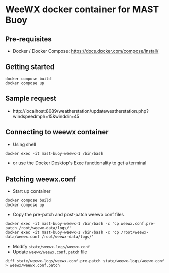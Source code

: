 # WeeWX docker container for MAST Buoy
## Pre-requisites
* Docker / Docker Compose: https://docs.docker.com/compose/install/

## Getting started
```shell
docker compose build
docker compose up
```

## Sample request
* http://localhost:8089/weatherstation/updateweatherstation.php?windspeedmph=15&winddir=45

## Connecting to weewx container
* Using shell
```shell
docker exec -it mast-buoy-weewx-1 /bin/bash
```
* or use the Docker Desktop's Exec functionality to get a terminal

## Patching weewx.conf
* Start up container
```shell
docker compose build
docker compose up
```
* Copy the pre-patch and post-patch weewx.conf files
```shell
docker exec -it mast-buoy-weewx-1 /bin/bash -c 'cp weewx.conf.pre-patch /root/weewx-data/logs/'
docker exec -it mast-buoy-weewx-1 /bin/bash -c 'cp /root/weewx-data/weewx.conf /root/weewx-data/logs/'
```
* Modify `state/weewx-logs/weewx.conf`
* Update `weewx/weewx.conf.patch` file
```shell
diff state/weewx-logs/weewx.conf.pre-patch state/weewx-logs/weewx.conf > weewx/weewx.conf.patch
```